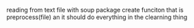 reading from text file with soup package
create funciton that is preprocess(file) an it should do everything in the clearning thing